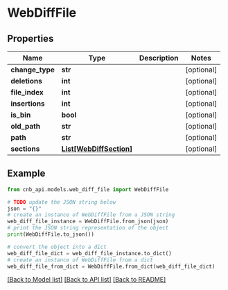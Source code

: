 # WebDiffFile


## Properties

Name | Type | Description | Notes
------------ | ------------- | ------------- | -------------
**change_type** | **str** |  | [optional] 
**deletions** | **int** |  | [optional] 
**file_index** | **int** |  | [optional] 
**insertions** | **int** |  | [optional] 
**is_bin** | **bool** |  | [optional] 
**old_path** | **str** |  | [optional] 
**path** | **str** |  | [optional] 
**sections** | [**List[WebDiffSection]**](WebDiffSection.md) |  | [optional] 

## Example

```python
from cnb_api.models.web_diff_file import WebDiffFile

# TODO update the JSON string below
json = "{}"
# create an instance of WebDiffFile from a JSON string
web_diff_file_instance = WebDiffFile.from_json(json)
# print the JSON string representation of the object
print(WebDiffFile.to_json())

# convert the object into a dict
web_diff_file_dict = web_diff_file_instance.to_dict()
# create an instance of WebDiffFile from a dict
web_diff_file_from_dict = WebDiffFile.from_dict(web_diff_file_dict)
```
[[Back to Model list]](../README.md#documentation-for-models) [[Back to API list]](../README.md#documentation-for-api-endpoints) [[Back to README]](../README.md)


